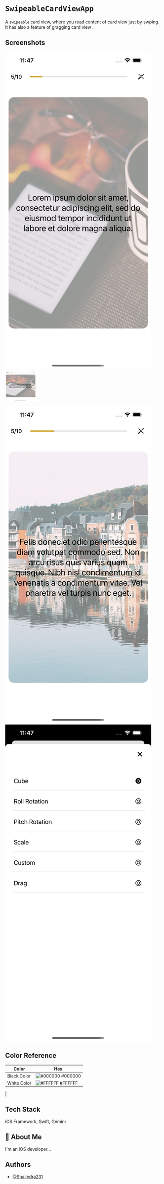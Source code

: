 
# `SwipeableCardViewApp`

A `swipeable` card view, where you read content of card view just by swping. It has also a feature of gragging card view .


## Screenshots

![App Screenshot](https://github.com/Shailendra231/SwipeableCardViewApp/blob/main/App%20Images/firstscreenshot.png)
<img src="https://github.com/Shailendra231/SwipeableCardViewApp/blob/main/App%20Images/firstscreenshot.png" width="100" height="100">

![App Screenshot](https://github.com/Shailendra231/SwipeableCardViewApp/blob/main/App%20Images/secondscreenshot.png)
![App Screenshot](https://github.com/Shailendra231/SwipeableCardViewApp/blob/main/App%20Images/thirdscreenshot.png)


## Color Reference

| Color             | Hex                                                                |
| ----------------- | ------------------------------------------------------------------ |
| Black Color | ![#000000](https://via.placeholder.com/10/0a192f?text=+) #000000 |
| White Color | ![#FFFFFF](https://via.placeholder.com/10/f8f8f8?text=+) #FFFFFF
 |

## Tech Stack

 iOS Framework, Swift, Gemini




## 🚀 About Me
I'm an iOS developer...


## Authors

- [@Shailedra231](https://github.com/Shailendra231)

